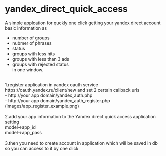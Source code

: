 # yandex_direct_quick_access

A simple applcation for quckly one click getting your yandex direct account basic information as <br />
 - number of groups <br />
 - nubmer of phrases <br />
 - status <br />
 - groups with less hits <br />
 - groups with less than 3 ads <br />
 - groups with rejected status  <br />
in one window. <br />
 <br />
1.register application in yandex oauth service https://oauth.yandex.ru/client/new and set 2 certain callback urls <br />
 - http://your app domain/yandex_auth.php <br />
 - http://your app domain/yandex_auth_register.php <br />
(images/app_register_example.png) <br />
 <br />
2.add your app information to the  Yandex direct quick access application setting  <br />
 model->app_id <br />
 model->app_pass <br />
 <br />
3.then you need to create account in application which will be saved in db so you can access to it by one click <br />
